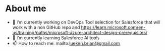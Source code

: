 # About me

- 🔭 I’m currently working on DevOps Tool selection for Salesforce that will work with a non GitHub repo and https://learn.microsoft.com/en-us/training/paths/microsoft-azure-architect-design-prerequisites/ 
- 🌱 I’m currently learning Salesforce AI tools
- 📫 How to reach me: mailto:lueken.brian@gmail.com
<!-- 
- 👯 I’m looking to collaborate on ...
- 🤔 I’m looking for help with ...
- 💬 Ask me about ...
- 😄 Pronouns: ...
- ⚡ Fun fact: ...
--!>
